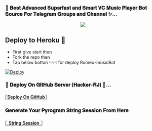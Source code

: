 ### 🥀 𝐁𝐞𝐬𝐭 𝐀𝐝𝐯𝐚𝐧𝐜𝐞𝐝 𝐒𝐮𝐩𝐬𝐫𝐟𝐚𝐬𝐭 𝐚𝐧𝐝 𝐒𝐦𝐚𝐫𝐭 𝐕𝐂 𝐌𝐮𝐬𝐢𝐜 𝐏𝐥𝐚𝐲𝐞𝐫 𝐁𝐨𝐭 𝐒𝐨𝐮𝐫𝐜𝐞 𝐅𝐨𝐫 𝐓𝐞𝐥𝐞𝐠𝐫𝐚𝐦 𝐆𝐫𝐨𝐮𝐩𝐬 𝐚𝐧𝐝 𝐂𝐡𝐚𝐧𝐧𝐞𝐥 ✨...

<p align="center"><a href="https://t.me/RomeoBot_OP"><img src="https://telegra.ph/file/e745fdaf1966f228582dc.jpg"></a></p>

##  Deploy to Heroku  🤝

- First give start then
- Fork the repo then 
- Tap below botton ☟︎︎︎☟︎︎︎☟︎︎︎ for deploy Romeo-musicBot 

[![Deploy](https://www.herokucdn.com/deploy/button.svg)](http://dashboard.heroku.com/new?template=https://github.com/BWFXMUSIC/NISHA3ROBOT)



### 🥀 𝐃𝐞𝐩𝐥𝐨𝐲 𝐎𝐧 𝐆𝐢𝐭𝐇𝐮𝐛 𝐒𝐞𝐫𝐯𝐞𝐫 (𝐇𝐚𝐜𝐤𝐞𝐫-𝐑𝐉) 💞...

[𓊈𝐃𝐞𝐩𝐥𝐨𝐲 𝐎𝐧 𝐆𝐢𝐭𝐇𝐮𝐛𓊉](https://github.com/Romeo-RJ/Hacker-RJ/fork)





### 𝐆𝐞𝐧𝐞𝐫𝐚𝐭𝐞 𝐘𝐨𝐮𝐫 𝐏𝐲𝐫𝐨𝐠𝐫𝐚𝐦 𝐒𝐭𝐫𝐢𝐧𝐠 𝐒𝐞𝐬𝐬𝐢𝐨𝐧 𝐅𝐫𝐨𝐦 𝐇𝐞𝐫𝐞

[𓊈 𝐒𝐭𝐫𝐢𝐧𝐠  𝐒𝐞𝐬𝐬𝐢𝐨𝐧 𓊉](https://t.me/Rjssgbot)

